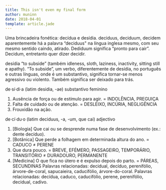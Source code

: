 ```yaml
---
title: This isn't even my final form
author: muninn
date: 2018-04-01
template: article.jade
---
```


Uma brincadeira fonética: 
decídua e desídia.
deciduus, deciduum, decidem
aparentemente há a palavra “deciduus" na língua inglesa mesmo, com seu mesmo sentido caindo, atirado. Dediduum significa “pronto para cair”. Decidum, entretanto quer dizer decidir.

desídia
“to subside” (também idleness, sloth, laziness, inactivity, sitting still e apathy).
“To subside”, um verbo, diferentemente de desídia, no português e outras línguas, onde é um substantivo, significa tornar-se menos agressivo ou violento. Também significa ser deixado para trás.

de·sí·di·a 
(latim desidia, -ae)
substantivo feminino
1. Ausência de força ou de estímulo para agir. = INDOLÊNCIA, PREGUIÇA
2. Falta de cuidado ou de atenção. = DESLEIXO, INCÚRIA, NEGLIGÊNCIA
3. Frouxidão na ação.

de·cí·du·o 
(latim deciduus, -a, -um, que cai)
adjectivo
1. [Biologia]  Que cai ou se desprende numa fase de desenvolvimento (ex.: dente decíduo).
2. [Botânica]  Que perde a folhagem em determinada altura do ano. = CADUCO ≠ PERENE
3. Que dura pouco. = BREVE, EFÉMERO, PASSAGEIRO, TEMPORÁRIO, TRANSITÓRIO ≠ DURADOURO, PERMANENTE
4. [Medicina]  O que fica no útero e é expulso depois do parto. = PÁREAS, SECUNDINAS
Palavras relacionadas: decidual, decíduo, perenifólio, árvore-de-coral, sapucaieira, caducifólio, árvore-do-coral.
Palavras relacionadas: decídua, caduco, caducifólio, perene, perenifólio, decidual, cadivo.
